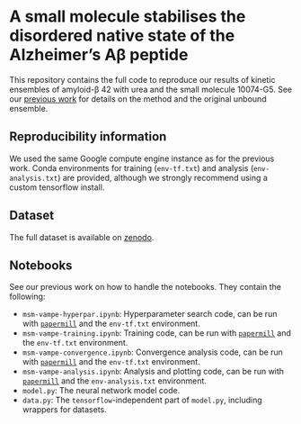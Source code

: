 # A small molecule stabilises the disordered native state of the Alzheimer’s Aβ peptide

This repository contains the full code to reproduce our results of kinetic ensembles of amyloid-β 42 with urea and the small molecule 10074-G5. See our [previous work](https://github.com/vendruscolo-lab/ab42-kinetic-ensemble) for details on the method and the original unbound ensemble.

## Reproducibility information
We used the same Google compute engine instance as for the previous work. Conda environments for training (`env-tf.txt`) and analysis (`env-analysis.txt`) are provided, although we strongly recommend using a custom tensorflow install.

## Dataset
The full dataset is available on [zenodo](https://zenodo.org/record/5659241).

## Notebooks
See our previous work on how to handle the notebooks. They contain the following:

- `msm-vampe-hyperpar.ipynb`: Hyperparameter search code, can be run with [`papermill`](https://papermill.readthedocs.io/en/latest) and the `env-tf.txt` environment.
- `msm-vampe-training.ipynb`: Training code, can be run with [`papermill`](https://papermill.readthedocs.io/en/latest) and the `env-tf.txt` environment.
- `msm-vampe-convergence.ipynb`: Convergence analysis code, can be run with [`papermill`](https://papermill.readthedocs.io/en/latest) and the `env-tf.txt` environment.
- `msm-vampe-analysis.ipynb`: Analysis and plotting code, can be run with [`papermill`](https://papermill.readthedocs.io/en/latest) and the `env-analysis.txt` environment.
- `model.py`: The neural network model code.
- `data.py`: The `tensorflow`-independent part of `model.py`, including wrappers for datasets.
